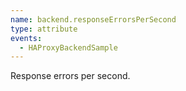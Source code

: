 ```yaml
---
name: backend.responseErrorsPerSecond
type: attribute
events:
  - HAProxyBackendSample
---
```


Response errors per second.